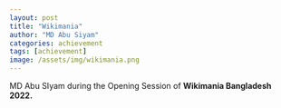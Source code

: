 ```yaml
---
layout: post
title: "Wikimania"
author: "MD Abu Siyam"
categories: achievement
tags: [achievement]
image: /assets/img/wikimania.png
---
```


MD Abu SIyam during the Opening Session of **Wikimania Bangladesh 2022.**
